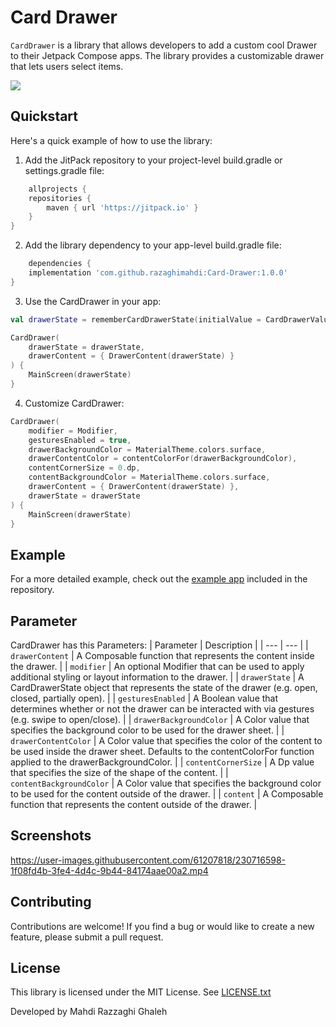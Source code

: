 # Card Drawer

`CardDrawer` is a library that allows developers to add a custom cool Drawer to their Jetpack
Compose apps. The library provides a customizable drawer that lets users select items.

[![](https://jitpack.io/v/razaghimahdi/Card-Drawer.svg)](https://jitpack.io/#razaghimahdi/Card-Drawer)

## Quickstart

Here's a quick example of how to use the library:

1. Add the JitPack repository to your project-level build.gradle or settings.gradle file:

```groovy
    allprojects {
    repositories {
        maven { url 'https://jitpack.io' }
    }
}
```

2. Add the library dependency to your app-level build.gradle file:

```groovy
    dependencies {
    implementation 'com.github.razaghimahdi:Card-Drawer:1.0.0'
} 
```

3. Use the CardDrawer in your app:

```kotlin
val drawerState = rememberCardDrawerState(initialValue = CardDrawerValue.Closed)

CardDrawer(
    drawerState = drawerState,
    drawerContent = { DrawerContent(drawerState) }
) {
    MainScreen(drawerState)
}
```

4. Customize CardDrawer:

```Kotlin
CardDrawer(
    modifier = Modifier,
    gesturesEnabled = true,
    drawerBackgroundColor = MaterialTheme.colors.surface,
    drawerContentColor = contentColorFor(drawerBackgroundColor),
    contentCornerSize = 0.dp,
    contentBackgroundColor = MaterialTheme.colors.surface,
    drawerContent = { DrawerContent(drawerState) },
    drawerState = drawerState
) {
    MainScreen(drawerState)
}
```

## Example

For a more detailed example, check out
the [example app](https://github.com/razaghimahdi/CardDrawer/blob/master/app/src/main/java/com/razaghimahdi/fullnavigationdrawer/MainActivity.kt)
included in the repository.

## Parameter

CardDrawer has this Parameters:
| Parameter | Description |
| --- | --- |
| `drawerContent` | A Composable function that represents the content inside the drawer. |
| `modifier` | An optional Modifier that can be used to apply additional styling or layout information to the drawer. |
| `drawerState` | A CardDrawerState object that represents the state of the drawer (e.g. open, closed, partially open). |
| `gesturesEnabled` | A Boolean value that determines whether or not the drawer can be interacted with via gestures (e.g. swipe to open/close). |
| `drawerBackgroundColor` | A Color value that specifies the background color to be used for the drawer sheet. |
| `drawerContentColor` | A Color value that specifies the color of the content to be used inside the drawer sheet. Defaults to the contentColorFor function applied to the drawerBackgroundColor. |
| `contentCornerSize` | A Dp value that specifies the size of the shape of the content. |
| `contentBackgroundColor` | A Color value that specifies the background color to be used for the content outside of the drawer. |
| `content` | A Composable function that represents the content outside of the drawer. |


## Screenshots

https://user-images.githubusercontent.com/61207818/230716598-1f08fd4b-3fe4-4d4c-9b44-84174aae00a2.mp4


## Contributing

Contributions are welcome! If you find a bug or would like to create a new feature, please submit a
pull request.

## License

This library is licensed under the MIT License.
See [LICENSE.txt](https://github.com/razaghimahdi/CardDrawer/blob/master/LICENSE)

Developed by Mahdi Razzaghi Ghaleh
